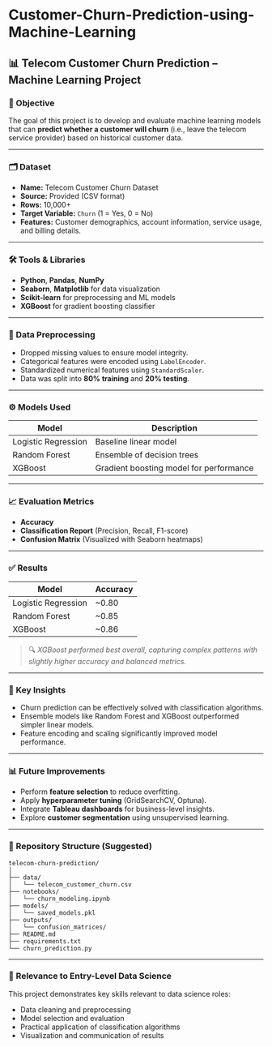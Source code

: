 # Customer-Churn-Prediction-using-Machine-Learning
## 📊 Telecom Customer Churn Prediction – Machine Learning Project

### 🧠 Objective
The goal of this project is to develop and evaluate machine learning models that can **predict whether a customer will churn** (i.e., leave the telecom service provider) based on historical customer data.

---

### 🗂 Dataset
- **Name:** Telecom Customer Churn Dataset  
- **Source:** Provided (CSV format)  
- **Rows:** 10,000+  
- **Target Variable:** `Churn` (1 = Yes, 0 = No)  
- **Features:** Customer demographics, account information, service usage, and billing details.

---

### 🛠️ Tools & Libraries
- **Python**, **Pandas**, **NumPy**
- **Seaborn**, **Matplotlib** for data visualization
- **Scikit-learn** for preprocessing and ML models
- **XGBoost** for gradient boosting classifier

---

### 🔄 Data Preprocessing
- Dropped missing values to ensure model integrity.
- Categorical features were encoded using `LabelEncoder`.
- Standardized numerical features using `StandardScaler`.
- Data was split into **80% training** and **20% testing**.

---

### ⚙️ Models Used
| Model                 | Description                             |
|----------------------|-----------------------------------------|
| Logistic Regression  | Baseline linear model                   |
| Random Forest        | Ensemble of decision trees              |
| XGBoost              | Gradient boosting model for performance |

---

### 📈 Evaluation Metrics
- **Accuracy**
- **Classification Report** (Precision, Recall, F1-score)
- **Confusion Matrix** (Visualized with Seaborn heatmaps)

---

### ✅ Results

| Model               | Accuracy   |
|--------------------|------------|
| Logistic Regression| ~0.80      |
| Random Forest      | ~0.85      |
| XGBoost            | ~0.86      |

> 🔍 *XGBoost performed best overall, capturing complex patterns with slightly higher accuracy and balanced metrics.*

---

### 📌 Key Insights
- Churn prediction can be effectively solved with classification algorithms.
- Ensemble models like Random Forest and XGBoost outperformed simpler linear models.
- Feature encoding and scaling significantly improved model performance.

---

### 📊 Future Improvements
- Perform **feature selection** to reduce overfitting.
- Apply **hyperparameter tuning** (GridSearchCV, Optuna).
- Integrate **Tableau dashboards** for business-level insights.
- Explore **customer segmentation** using unsupervised learning.

---

### 📁 Repository Structure (Suggested)

```
telecom-churn-prediction/
│
├── data/
│   └── telecom_customer_churn.csv
├── notebooks/
│   └── churn_modeling.ipynb
├── models/
│   └── saved_models.pkl
├── outputs/
│   └── confusion_matrices/
├── README.md
├── requirements.txt
└── churn_prediction.py
```
---

### 💼 Relevance to Entry-Level Data Science
This project demonstrates key skills relevant to data science roles:
- Data cleaning and preprocessing
- Model selection and evaluation
- Practical application of classification algorithms
- Visualization and communication of results
